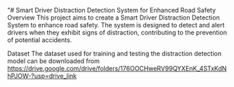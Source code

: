"# Smart Driver Distraction Detection System for Enhanced Road Safety
Overview
This project aims to create a Smart Driver Distraction Detection System to enhance road safety. The system is designed to detect and alert drivers when they exhibit signs of distraction, contributing to the prevention of potential accidents.

Dataset
The dataset used for training and testing the distraction detection model can be downloaded from https://drive.google.com/drive/folders/176OOCHweRV99QYXEnK_4STxKdNhPJOW-?usp=drive_link  
